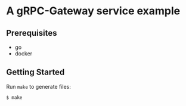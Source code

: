 # A gRPC-Gateway service example

## Prerequisites

- go
- docker

## Getting Started

Run `make` to generate files:
```
$ make
```